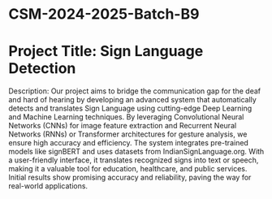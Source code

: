 # CSM-2024-2025-Batch-B9
# Project Title: Sign Language Detection
Description: Our project aims to bridge the communication gap for the deaf and hard of hearing by developing an advanced system that automatically detects and translates Sign Language using cutting-edge Deep Learning and Machine Learning techniques. By leveraging Convolutional Neural Networks (CNNs) for image feature extraction and Recurrent Neural Networks (RNNs) or Transformer architectures for gesture analysis, we ensure high accuracy and efficiency. The system integrates pre-trained models like signBERT and uses datasets from IndianSignLanguage.org. With a user-friendly interface, it translates recognized signs into text or speech, making it a valuable tool for education, healthcare, and public services. Initial results show promising accuracy and reliability, paving the way for real-world applications.
